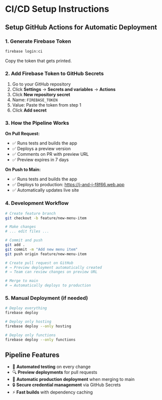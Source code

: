 # CI/CD Setup Instructions

## Setup GitHub Actions for Automatic Deployment

### 1. Generate Firebase Token
```bash
firebase login:ci
```
Copy the token that gets printed.

### 2. Add Firebase Token to GitHub Secrets
1. Go to your GitHub repository
2. Click **Settings** → **Secrets and variables** → **Actions**
3. Click **New repository secret**
4. Name: `FIREBASE_TOKEN`
5. Value: Paste the token from step 1
6. Click **Add secret**

### 3. How the Pipeline Works

**On Pull Request:**
- ✅ Runs tests and builds the app
- ✅ Deploys a preview version
- ✅ Comments on PR with preview URL
- ✅ Preview expires in 7 days

**On Push to Main:**
- ✅ Runs tests and builds the app
- ✅ Deploys to production: https://j-and-j-f8f66.web.app
- ✅ Automatically updates live site

### 4. Development Workflow

```bash
# Create feature branch
git checkout -b feature/new-menu-item

# Make changes
# ... edit files ...

# Commit and push
git add .
git commit -m "Add new menu item"
git push origin feature/new-menu-item

# Create pull request on GitHub
# → Preview deployment automatically created
# → Team can review changes on preview URL

# Merge to main
# → Automatically deploys to production
```

### 5. Manual Deployment (if needed)
```bash
# Deploy everything
firebase deploy

# Deploy only hosting
firebase deploy --only hosting

# Deploy only functions
firebase deploy --only functions
```

## Pipeline Features
- 🧪 **Automated testing** on every change
- 🔍 **Preview deployments** for pull requests  
- 🚀 **Automatic production deployment** when merging to main
- 🔒 **Secure credential management** via GitHub Secrets
- ⚡ **Fast builds** with dependency caching